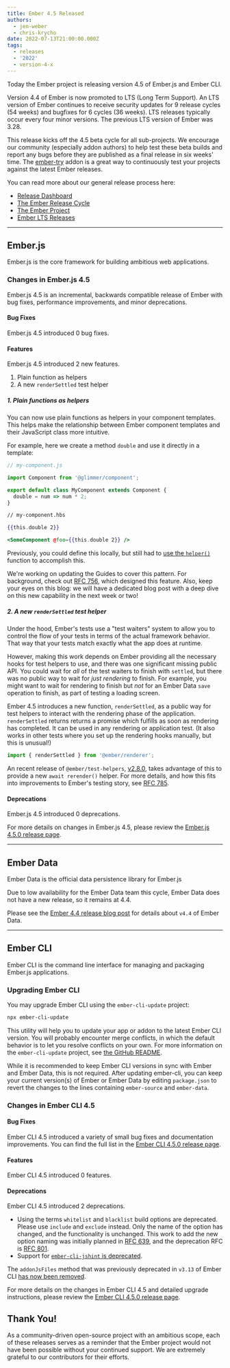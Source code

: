 ```yaml
---
title: Ember 4.5 Released
authors:
  - jen-weber
  - chris-krycho
date: 2022-07-13T21:00:00.000Z
tags:
  - releases
  - '2022'
  - version-4-x
---
```


Today the Ember project is releasing version 4.5 of Ember.js and Ember CLI.

Version 4.4 of Ember is now promoted to LTS (Long Term Support).
An LTS version of Ember continues to receive security updates for 9 release cycles (54 weeks) and bugfixes for 6 cycles (36 weeks).
LTS releases typically occur every four minor versions.
The previous LTS version of Ember was 3.28.

This release kicks off the 4.5 beta cycle for all sub-projects. We encourage our community (especially addon authors) to help test these beta builds and report any bugs before they are published as a final release in six weeks' time. The [ember-try](https://github.com/ember-cli/ember-try) addon is a great way to continuously test your projects against the latest Ember releases.

You can read more about our general release process here:

- [Release Dashboard](http://emberjs.com/releases/)
- [The Ember Release Cycle](https://blog.emberjs.com/new-ember-release-process/)
- [The Ember Project](https://blog.emberjs.com/ember-project-at-2-0/)
- [Ember LTS Releases](https://blog.emberjs.com/announcing-embers-first-lts/)

---

## Ember.js

Ember.js is the core framework for building ambitious web applications.

### Changes in Ember.js 4.5

Ember.js 4.5 is an incremental, backwards compatible release of Ember with bug fixes, performance improvements, and minor deprecations.

#### Bug Fixes

Ember.js 4.5 introduced 0 bug fixes.

#### Features

Ember.js 4.5 introduced 2 new features.

1. Plain function as helpers
2. A new `renderSettled` test helper

##### 1. Plain functions as helpers

You can now use plain functions as helpers in your component templates. This helps make the relationship between Ember component templates and their JavaScript class more intuitive.

For example, here we create a method `double` and use it directly in a template:

```js
// my-component.js

import Component from '@glimmer/component';

export default class MyComponent extends Component {
  double = num => num * 2;
}
```

```hbs
// my-component.hbs

{{this.double 2}}

<SomeComponent @foo={{this.double 2}} />
```

Previously, you could define this locally, but still had to [use the `helper()`](https://guides.emberjs.com/release/components/helper-functions/#toc_writing-a-helper-function) function to accomplish this.

We're working on updating the Guides to cover this pattern.
For background, check out [RFC 756](https://rfcs.emberjs.com/id/0756-helper-default-manager), which designed this feature.
Also, keep your eyes on this blog: we will have a dedicated blog post with a deep dive on this new capability in the next week or two!

##### 2. A new `renderSettled` test helper

<!--alex ignore waiters-waitresses-->
Under the hood, Ember's tests use a "test waiters" system to allow you to control the flow of your tests in terms of the actual framework behavior.
That way that your tests match exactly what the app does at runtime.

<!-- alex ignore just waiters-waitresses-->
However, making this work depends on Ember providing all the necessary hooks for test helpers to use, and there was one significant missing public API.
You could wait for *all* of the test waiters to finish with `settled`, but there was no public way to wait for *just rendering* to finish.
For example, you might want to wait for rendering to finish but *not* for an Ember Data `save` operation to finish, as part of testing a loading screen.

Ember 4.5 introduces a new function, `renderSettled`, as a public way for test helpers to interact with the rendering phase of the application.
`renderSettled` returns returns a promise which fulfills as soon as rendering has completed.
It can be used in any rendering or application test.
(It also works in other tests where you set up the rendering hooks manually, but this is unusual!)

```js
import { renderSettled } from '@ember/renderer';
```

An recent release of `@ember/test-helpers`, [v2.8.0](https://github.com/emberjs/ember-test-helpers/blob/master/CHANGELOG.md#v280-2022-05-17), takes advantage of this to provide a new `await rerender()` helper.
For more details, and how this fits into improvements to Ember's testing story, see [RFC 785](https://rfcs.emberjs.com/id/0785-remove-set-get-in-tests).

#### Deprecations

Ember.js 4.5 introduced 0 deprecations.


For more details on changes in Ember.js 4.5, please review the [Ember.js 4.5.0 release page](https://github.com/emberjs/ember.js/releases/tag/v4.5.0).

---

## Ember Data

Ember Data is the official data persistence library for Ember.js

Due to low availability for the Ember Data team this cycle, Ember Data does not have a new release, so it remains at 4.4.

Please see the [Ember 4.4 release blog post](https://blog.emberjs.com/ember-released-4-4) for details about `v4.4` of Ember Data.

---

## Ember CLI

Ember CLI is the command line interface for managing and packaging Ember.js applications.

### Upgrading Ember CLI

You may upgrade Ember CLI using the `ember-cli-update` project:

```bash
npx ember-cli-update
```

This utility will help you to update your app or addon to the latest Ember CLI version. You will probably encounter merge conflicts, in which the default behavior is to let you resolve conflicts on your own. For more information on the `ember-cli-update` project, see [the GitHub README](https://github.com/ember-cli/ember-cli-update).

While it is recommended to keep Ember CLI versions in sync with Ember and Ember Data, this is not required. After updating ember-cli, you can keep your current version(s) of Ember or Ember Data by editing `package.json` to revert the changes to the lines containing `ember-source` and `ember-data`.

### Changes in Ember CLI 4.5

#### Bug Fixes

Ember CLI 4.5 introduced a variety of small bug fixes and documentation improvements.
You can find the full list in the [Ember CLI 4.5.0 release page](https://github.com/ember-cli/ember-cli/releases/tag/v4.5.0).

#### Features

Ember CLI 4.5 introduced 0 features.

#### Deprecations

Ember CLI 4.5 introduced 2 deprecations.

- Using the terms `whitelist` and `blacklist` build options are deprecated. Please use
`include` and `exclude` instead. Only the name of the option has changed, and
the functionality is unchanged. This work to add the
new option naming was initially planned in
[RFC 639](https://rfcs.emberjs.com/id/0639-replace-blacklist-whitelist),
and the deprecation RFC is
[RFC 801](https://rfcs.emberjs.com/id/0801-deprecate-blacklist-and-whitelist-build-options).
- Support for [`ember-cli-jshint` is deprecated](https://github.com/ember-cli/ember-cli/pull/9909).

The `addonJsFiles` method that was previously deprecated in `v3.13` of Ember CLI [has now been removed](https://github.com/ember-cli/ember-cli/pull/9898).


For more details on the changes in Ember CLI 4.5 and detailed upgrade
instructions, please review the [Ember CLI 4.5.0 release page](https://github.com/ember-cli/ember-cli/releases/tag/v4.5.0).

## Thank You!

As a community-driven open-source project with an ambitious scope, each of these releases serves as a reminder that the Ember project would not have been possible without your continued support. We are extremely grateful to our contributors for their efforts.
